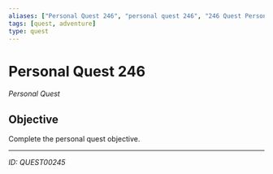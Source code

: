 ```yaml
---
aliases: ["Personal Quest 246", "personal quest 246", "246 Quest Personal"]
tags: [quest, adventure]
type: quest
---
```


# Personal Quest 246

*Personal Quest*

## Objective
Complete the personal quest objective.

---
*ID: QUEST00245*